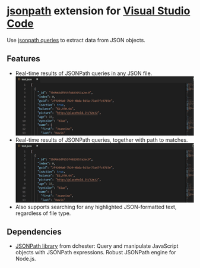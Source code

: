 # [jsonpath](https://github.com/dchester/jsonpath) extension for [Visual Studio Code](https://code.visualstudio.com/)

Use [jsonpath queries](https://github.com/dchester/jsonpath#jsonpath-syntax) to extract data from JSON objects.

## Features
- Real-time results of JSONPath queries in any JSON file.
![demo_query](docs/demo_query.gif)
- Real-time results of JSONPath queries, together with path to matches.
![demo_nodes](docs/demo_nodes.gif)
- Also supports searching for any highlighted JSON-formatted text, regardless of file type.

## Dependencies
- [JSONPath library](https://github.com/dchester/jsonpath) from dchester: Query and manipulate JavaScript objects with JSONPath expressions. Robust JSONPath engine for Node.js.